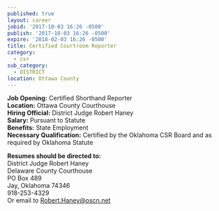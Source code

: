 ```yaml
---
published: true
layout: career
jobid: '2017-10-03 16:26 -0500'
publish: '2017-10-03 16:26 -0500'
expire: '2018-02-03 16:26 -0500'
title: Certified Courtroom Reporter
category:
  - csr
sub_category:
  - DISTRICT
location: Ottawa County
---
```

**Job Opening:** Certified Shorthand Reporter  
**Location:** Ottawa County Courthouse  
**Hiring Official:** District Judge Robert Haney  
**Salary:** Pursuant to Statute  
**Benefits:** State Employment  
**Necessary Qualification:** Certified by the Oklahoma CSR Board and as required by Oklahoma Statute
 
**Resumes should be directed to:**  
District Judge Robert Haney  
Delaware County Courthouse  
PO Box 489  
Jay, Oklahoma 74346  
918-253-4329  
Or email to [Robert.Haney@oscn.net](mailto:Robert.Haney@oscn.net)

